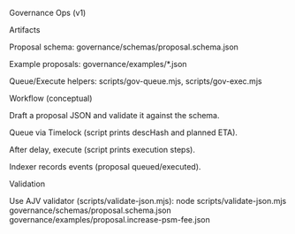 
Governance Ops (v1)

Artifacts

Proposal schema: governance/schemas/proposal.schema.json

Example proposals: governance/examples/*.json

Queue/Execute helpers: scripts/gov-queue.mjs, scripts/gov-exec.mjs

Workflow (conceptual)

Draft a proposal JSON and validate it against the schema.

Queue via Timelock (script prints descHash and planned ETA).

After delay, execute (script prints execution steps).

Indexer records events (proposal queued/executed).

Validation

Use AJV validator (scripts/validate-json.mjs):
node scripts/validate-json.mjs governance/schemas/proposal.schema.json governance/examples/proposal.increase-psm-fee.json
